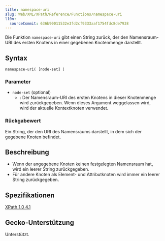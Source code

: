 ```yaml
---
title: namespace-uri
slug: Web/XML/XPath/Reference/Functions/namespace-uri
l10n:
  sourceCommit: 636b90011532e3fd2cf9333aaf1754fdc8de7938
---
```


Die Funktion `namespace-uri` gibt einen String zurück, der den Namensraum-URI des ersten Knotens in einer gegebenen Knotenmenge darstellt.

## Syntax

```plain
namespace-uri( [node-set] )
```

### Parameter

- `node-set` (optional)
  - : Der Namensraum-URI des ersten Knotens in dieser Knotenmenge wird zurückgegeben. Wenn dieses Argument weggelassen wird, wird der aktuelle Kontextknoten verwendet.

### Rückgabewert

Ein String, der den URI des Namensraums darstellt, in dem sich der gegebene Knoten befindet.

## Beschreibung

- Wenn der angegebene Knoten keinen festgelegten Namensraum hat, wird ein leerer String zurückgegeben.
- Für andere Knoten als Element- und Attributknoten wird immer ein leerer String zurückgegeben.

## Spezifikationen

[XPath 1.0 4.1](https://www.w3.org/TR/xpath-10/#function-local-name)

## Gecko-Unterstützung

Unterstützt.
